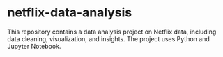 # netflix-data-analysis
This repository contains a data analysis project on Netflix data, including data cleaning, visualization, and insights. The project uses Python and Jupyter Notebook.
